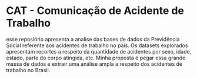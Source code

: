 # CAT - Comunicação de Acidente de Trabalho
esse reposiório apresenta a analise das bases de dados da Previdência Social referente aos acidentes de trabalho no país. Os datasets explorados apresentam recortes a respeito da quantidade de acidentes por sexo, idade, estado, parte do corpo atingida, etc. Minha proposta é pegar essa grande massa de dados e extrair uma análise ampla a respeito dos acidentes de trabalho no Brasil.
